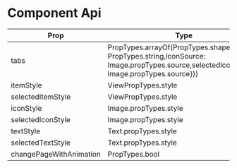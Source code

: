 # <IndicatorViewPager /> Component Api


| Prop | Type | Default | Note |
| --- | --- | --- | --- |
| tabs | PropTypes.arrayOf(PropTypes.shape({text: PropTypes.string,iconSource: Image.propTypes.source,selectedIconSource: Image.propTypes.source})) |  |  |
| itemStyle | ViewPropTypes.style |  |  |
| selectedItemStyle | ViewPropTypes.style |  |  |
| iconStyle | Image.propTypes.style |  |  |
| selectedIconStyle | Image.propTypes.style |  |  |
| textStyle | Text.propTypes.style |  |  |
| selectedTextStyle | Text.propTypes.style |  |  |
| changePageWithAnimation | PropTypes.bool | true |  |



